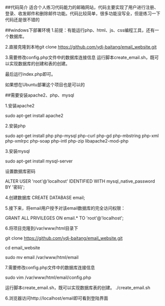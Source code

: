 ##代码简介
适合个人练习代码能力的邮箱网站，代码主要实现了用户进行注册、登录、收发邮件和删除邮件功能。代码比较简单，很多功能没写全，但是练习一下代码还是很不错的

##windows下部署环境
1.前提：有能运行php、html、js、css编程工具，还有一个数据库。

2.直接克隆到本地git clone https://github.com/ydj-baitang/email_website.git

3.需要修改config.php文件中的数据库连接信息
运行脚本create_email.sh，既可以实现数据库的创建和表的创建。

最后运行index.php即可。

如果想在Ubuntu部署这个项目也是可以的

##需要安装apache2、php、mysql

1.安装apache2

sudo apt-get install apache2

2.安装php

sudo apt-get install php php-mysql php-curl php-gd php-mbstring php-xml php-xmlrpc php-soap php-intl php-zip libapache2-mod-php

3.安装mysql

sudo apt-get install mysql-server

设置数据库密码

ALTER USER 'root'@'localhost' IDENTIFIED WITH mysql_native_password BY '密码';

4.创建数据库
CREATE DATABASE email;


5.接下来，将email用户授予对该email数据库的完全访问权限：

GRANT ALL PRIVILEGES ON email.* TO 'root'@'localhost';

6.将项目克隆到/var/www/html目录下

git clone https://github.com/ydj-baitang/email_website.git

cd email_website

sudo mv email /var/www/html/email

7.需要修改config.php文件中的数据库连接信息

sudo vim /var/www/html/email/config.php

运行脚本create_email.sh，既可以实现数据库表的创建。
./create_email.sh

6.浏览器访问http://localhost/email即可看到登陆界面
